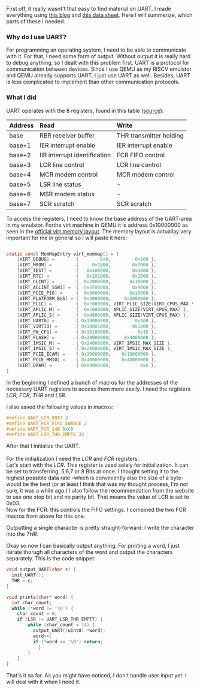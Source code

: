 
First off, it really wasnt't that easy to find material on UART. I made everything using [this blog](https://www.lammertbies.nl/comm/info/serial-uart) and [this data sheet](http://byterunner.com/16550.html). Here I will summerize, which parts of these I needed.

### Why do I use UART?
For programming an operating system, I need to be able to communicate with it. For that, I need some form of output. Without output it is really hard to debug anything, so I dealt with this problem first. UART is a protocol for communication between devices. Since I use QEMU as my RISCV emulator and QEMU already supports UART, I just use UART as well. Besides, UART is less complicated to implement than other communication protocols. 

### What I did
UART operates with the 8 registers, found in this table ([source](https://www.lammertbies.nl/comm/info/serial-uart)):

| Address   | Read     | Write      |
|:----------|:---------|:-----------|
| base | RBR receiver buffer | THR transmitter holding |
| base+1 | IER interrupt enable | IER interrupt enable |
| base+2 | IIR interrupt identification | FCR FIFO control |
| base+3 | LCR line control | LCR line control |
| base+4 | MCR modem control| MCR modem control |
| base+5 | LSR line status | - |
| base+6 | MSR modem status | - |
| base+7 | SCR scratch | SCR scratch |


To access the registers, I need to know the base address of the UART-area in my emulator. Forthe virt machine in QEMU it is address 0x10000000 as seen in the [official virt memory layout](https://github.com/qemu/qemu/blob/master/hw/riscv/virt.c). The memory layout is actuallay very important for me in general so I will paste it here:

```c

static const MemMapEntry virt_memmap[] = {
    [VIRT_DEBUG] =        {        0x0,         0x100 },
    [VIRT_MROM] =         {     0x1000,        0xf000 },
    [VIRT_TEST] =         {   0x100000,        0x1000 },
    [VIRT_RTC] =          {   0x101000,        0x1000 },
    [VIRT_CLINT] =        {  0x2000000,       0x10000 },
    [VIRT_ACLINT_SSWI] =  {  0x2F00000,        0x4000 },
    [VIRT_PCIE_PIO] =     {  0x3000000,       0x10000 },
    [VIRT_PLATFORM_BUS] = {  0x4000000,     0x2000000 },
    [VIRT_PLIC] =         {  0xc000000, VIRT_PLIC_SIZE(VIRT_CPUS_MAX * 2) },
    [VIRT_APLIC_M] =      {  0xc000000, APLIC_SIZE(VIRT_CPUS_MAX) },
    [VIRT_APLIC_S] =      {  0xd000000, APLIC_SIZE(VIRT_CPUS_MAX) },
    [VIRT_UART0] =        { 0x10000000,         0x100 },
    [VIRT_VIRTIO] =       { 0x10001000,        0x1000 },
    [VIRT_FW_CFG] =       { 0x10100000,          0x18 },
    [VIRT_FLASH] =        { 0x20000000,     0x4000000 },
    [VIRT_IMSIC_M] =      { 0x24000000, VIRT_IMSIC_MAX_SIZE },
    [VIRT_IMSIC_S] =      { 0x28000000, VIRT_IMSIC_MAX_SIZE },
    [VIRT_PCIE_ECAM] =    { 0x30000000,    0x10000000 },
    [VIRT_PCIE_MMIO] =    { 0x40000000,    0x40000000 },
    [VIRT_DRAM] =         { 0x80000000,           0x0 },
}
```

In the beginning I defined a bunch of macros for the addresses of the necessary UART registers to access them more easily. I need the registers *LCR, FCR, THR* and *LSR*.

I also saved the following values in macros:
```c
#define UART_LCR_8BIT 3
#define UART_FCR_FIFO_ENABLE 2
#define UART_FCR_14B 0xC0
#define UART_LSR_THR_EMPTY 32
```

After that I initialize the UART.\
\
For the initialization I need the *LCR* and *FCR* registers.\
Let's start with the *LCR*. This register is used solely for initialization. It can be set to transferring, 5,6,7 or 8 Bits at once. I thought setting it to the highest possible data rate -which is conviniently also the size of a byte- would be the best (or at least I think that was my thought process, I'm not sure, it was a while ago.) I also follow the recommendation from the website to use one stop bit and no parity bit. That means the value of LCR is set to 0x03.\
Now for the FCR: this controls the FIFO settings. I combined the two FCR macros from above for this one.

Outputting a single character is pretty straight-forward: I write the character into the *THR*.

Okay so now I can basically output anything. For printing a word, I just iterate thorugh all characters of the word and output the characters separately. This is the code snippet:

```c
void output_UART(char c) {
  init_UART();
  THR = c;
}

void prints(char* word) {
  int char_count;
  while (*word != '\0') {
    char_count = 0;
    if (LSR != UART_LSR_THR_EMPTY) {
        while (char_count < 14) {
          output_UART((uint8) *word);
          word++;
          if (*word == '\0') return;
            }
        }
    }
}
```
That's it so far. As you might have noticed, I don't handle user input yet. I will deal with it when I need it.



